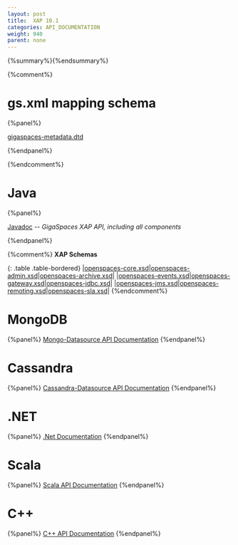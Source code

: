 ```yaml
---
layout: post
title:  XAP 10.1
categories: API_DOCUMENTATION
weight: 940
parent: none
---
```


{%summary%}{%endsummary%}


{%comment%}
# gs.xml mapping schema

{%panel%}

[gigaspaces-metadata.dtd](./schema-10.0/gs.html)

{%endpanel%}

{%endcomment%}


# Java

{%panel%}

[Javadoc](http://www.gigaspaces.com/docs/JavaDoc10.1/index.html) -- _GigaSpaces XAP API, including all components_

{%endpanel%}

{%comment%}
**XAP Schemas**

{: .table .table-bordered}
|[openspaces-core.xsd](http://www.openspaces.org/schema/10.1/core/openspaces-core.xsd)|[openspaces-admin.xsd](./schema-10.0/admin.html)|[openspaces-archive.xsd](./schema-10.0/archive.html)|
|[openspaces-events.xsd](./schema-10.0/events.html)|[openspaces-gateway.xsd](./schema-10.0/gateway.html)|[openspaces-jdbc.xsd](./schema-10.0/jdbc.html)|
|[openspaces-jms.xsd](./schema-10.0/jms.html)|[openspaces-remoting.xsd](./schema-10.0/remoting.html)|[openspaces-sla.xsd](./schema-10.0/sla.html)|
{%endcomment%}


# MongoDB
{%panel%}
[Mongo-Datasource API Documentation](http://www.gigaspaces.com/docs/mongoeds-docs10.1/apidocs/)
{%endpanel%}

# Cassandra
{%panel%}
[Cassandra-Datasource API Documentation](http://www.gigaspaces.com/docs/cassandra-docs10.1/apidocs/)
{%endpanel%}


# .NET
{%panel%}
[.Net Documentation](http://www.gigaspaces.com/docs/dotnetdocs10.1/)
{%endpanel%}

# Scala
{%panel%}
[Scala API Documentation](http://www.gigaspaces.com/docs/scaladocs10.1)
{%endpanel%}

# C++
{%panel%}
[C+\+ API Documentation](http://www.gigaspaces.com/docs/cppdocs10.1/annotated.html)
{%endpanel%}



